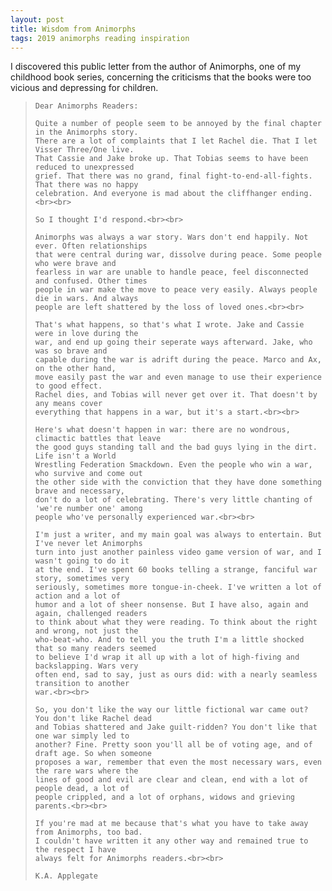 ```yaml
---
layout: post
title: Wisdom from Animorphs 
tags: 2019 animorphs reading inspiration
---
```


I discovered this public letter from the author of Animorphs, one of my
childhood book series, concerning the criticisms that the books were too
vicious and depressing for children.

<blockquote>

    Dear Animorphs Readers:

    Quite a number of people seem to be annoyed by the final chapter in the Animorphs story.
    There are a lot of complaints that I let Rachel die. That I let Visser Three/One live.
    That Cassie and Jake broke up. That Tobias seems to have been reduced to unexpressed
    grief. That there was no grand, final fight-to-end-all-fights. That there was no happy
    celebration. And everyone is mad about the cliffhanger ending.<br><br>

    So I thought I'd respond.<br><br>

    Animorphs was always a war story. Wars don't end happily. Not ever. Often relationships
    that were central during war, dissolve during peace. Some people who were brave and
    fearless in war are unable to handle peace, feel disconnected and confused. Other times
    people in war make the move to peace very easily. Always people die in wars. And always
    people are left shattered by the loss of loved ones.<br><br>

    That's what happens, so that's what I wrote. Jake and Cassie were in love during the
    war, and end up going their seperate ways afterward. Jake, who was so brave and
    capable during the war is adrift during the peace. Marco and Ax, on the other hand,
    move easily past the war and even manage to use their experience to good effect.
    Rachel dies, and Tobias will never get over it. That doesn't by any means cover
    everything that happens in a war, but it's a start.<br><br>

    Here's what doesn't happen in war: there are no wondrous, climactic battles that leave
    the good guys standing tall and the bad guys lying in the dirt. Life isn't a World
    Wrestling Federation Smackdown. Even the people who win a war, who survive and come out
    the other side with the conviction that they have done something brave and necessary,
    don't do a lot of celebrating. There's very little chanting of 'we're number one' among
    people who've personally experienced war.<br><br>

    I'm just a writer, and my main goal was always to entertain. But I've never let Animorphs
    turn into just another painless video game version of war, and I wasn't going to do it
    at the end. I've spent 60 books telling a strange, fanciful war story, sometimes very
    seriously, sometimes more tongue-in-cheek. I've written a lot of action and a lot of
    humor and a lot of sheer nonsense. But I have also, again and again, challenged readers
    to think about what they were reading. To think about the right and wrong, not just the
    who-beat-who. And to tell you the truth I'm a little shocked that so many readers seemed
    to believe I'd wrap it all up with a lot of high-fiving and backslapping. Wars very
    often end, sad to say, just as ours did: with a nearly seamless transition to another
    war.<br><br>

    So, you don't like the way our little fictional war came out? You don't like Rachel dead
    and Tobias shattered and Jake guilt-ridden? You don't like that one war simply led to
    another? Fine. Pretty soon you'll all be of voting age, and of draft age. So when someone
    proposes a war, remember that even the most necessary wars, even the rare wars where the
    lines of good and evil are clear and clean, end with a lot of people dead, a lot of
    people crippled, and a lot of orphans, widows and grieving parents.<br><br>

    If you're mad at me because that's what you have to take away from Animorphs, too bad.
    I couldn't have written it any other way and remained true to the respect I have
    always felt for Animorphs readers.<br><br>

    K.A. Applegate
</blockquote>